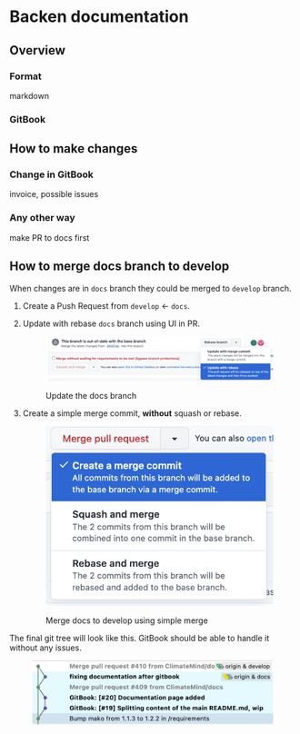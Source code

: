 # Backen documentation

## Overview

### Format

markdown

### GitBook



## How to make changes

### Change in GitBook

invoice, possible issues&#x20;

### Any other way

make PR to docs first



## How to merge docs branch to develop

When changes are in `docs` branch they could be merged to `develop` branch. &#x20;

1. Create a Push Request from `develop` <- `docs`.
2.  Update with rebase `docs` branch using UI in PR.&#x20;

    <figure><img src="../../.gitbook/assets/Screenshot 2022-10-13 at 13.34.00.png" alt=""><figcaption><p>Update the docs branch</p></figcaption></figure>
3.  Create a simple merge commit, **without** squash or rebase.

    <figure><img src="../../.gitbook/assets/Screenshot 2022-10-13 at 13.09.53.png" alt=""><figcaption><p>Merge docs to develop using simple merge</p></figcaption></figure>

The final git tree will look like this. GitBook should be able to handle it without any issues.&#x20;

<figure><img src="../../.gitbook/assets/Screenshot 2022-10-13 at 13.36.41.png" alt=""><figcaption></figcaption></figure>
